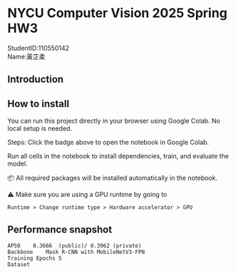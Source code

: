 # NYCU Computer Vision 2025 Spring HW3
StudentID:110550142  
Name:黃芷柔  

## Introduction



## How to install
You can run this project directly in your browser using Google Colab. No local setup is needed.

Steps:
Click the badge above to open the notebook in Google Colab.  

Run all cells in the notebook to install dependencies, train, and evaluate the model.  

📦 All required packages will be installed automatically in the notebook.  

⚠️ Make sure you are using a GPU runtime by going to

   `Runtime > Change runtime type > Hardware accelerator > GPU`




## Performance snapshot

```
AP50    0.3666  (public)/ 0.3962 (private)
Backbone	Mask R-CNN with MobileNetV3-FPN  
Training Epochs	5
Dataset	
